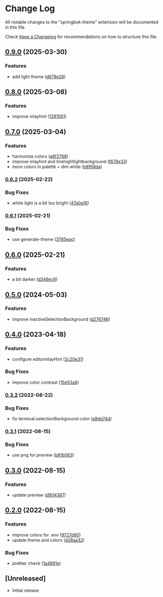 # Change Log

All notable changes to the "springbok-theme" extension will be documented in this file.

Check [Keep a Changelog](http://keepachangelog.com/) for recommendations on how to structure this file.

## [0.9.0](https://www.github.com/christophehurpeau/springbok-vscode-theme/compare/v0.8.0...v0.9.0) (2025-03-30)


### Features

* add light theme ([d678e26](https://www.github.com/christophehurpeau/springbok-vscode-theme/commit/d678e267d26fea4b5929a66da863c6e1e6a724a8))

## [0.8.0](https://www.github.com/christophehurpeau/springbok-vscode-theme/compare/v0.7.0...v0.8.0) (2025-03-08)


### Features

* improve inlayhint ([1281561](https://www.github.com/christophehurpeau/springbok-vscode-theme/commit/12815616bbca12d6ef2d33e7e1426c1babe61377))

## [0.7.0](https://www.github.com/christophehurpeau/springbok-vscode-theme/compare/v0.6.2...v0.7.0) (2025-03-04)


### Features

* harmonize colors ([a6f2768](https://www.github.com/christophehurpeau/springbok-vscode-theme/commit/a6f2768de4c69b626d304444db4aeb4e1bd00cb7))
* improve inlayhint and linehightlightbackground ([f678e33](https://www.github.com/christophehurpeau/springbok-vscode-theme/commit/f678e33e676aa7893e31dd972aebad0f2e1e874c))
* more colors in palette + dim white ([b8f68da](https://www.github.com/christophehurpeau/springbok-vscode-theme/commit/b8f68dac8ddea0836a53fc808fa8155eb8a41d00))

### [0.6.2](https://www.github.com/christophehurpeau/springbok-vscode-theme/compare/v0.6.1...v0.6.2) (2025-02-22)


### Bug Fixes

* white light is a bit too bright ([47a0e16](https://www.github.com/christophehurpeau/springbok-vscode-theme/commit/47a0e1688ae19ab7f28b43ea866641029c60809c))

### [0.6.1](https://www.github.com/christophehurpeau/springbok-vscode-theme/compare/v0.6.0...v0.6.1) (2025-02-21)


### Bug Fixes

* use generate-theme ([3765eac](https://www.github.com/christophehurpeau/springbok-vscode-theme/commit/3765eacdbc5abccae13bdc875617e10c6c024061))

## [0.6.0](https://www.github.com/christophehurpeau/springbok-vscode-theme/compare/v0.5.0...v0.6.0) (2025-02-21)


### Features

* a bit darker ([d348ec6](https://www.github.com/christophehurpeau/springbok-vscode-theme/commit/d348ec6cf5ddefd4eddbf045d435a24e000f7f79))

## [0.5.0](https://www.github.com/christophehurpeau/springbok-vscode-theme/compare/v0.4.0...v0.5.0) (2024-05-03)


### Features

* improve inactiveSelectionBackground ([d276746](https://www.github.com/christophehurpeau/springbok-vscode-theme/commit/d276746a8aa018db49e061baf0918dea1d073c64))

## [0.4.0](https://www.github.com/christophehurpeau/springbok-vscode-theme/compare/v0.3.2...v0.4.0) (2023-04-18)


### Features

* configure editorInlayHint ([2c20e31](https://www.github.com/christophehurpeau/springbok-vscode-theme/commit/2c20e31b0e4116a9c74259e68a7dd00dacd45c46))


### Bug Fixes

* improve color contrast ([15e53a6](https://www.github.com/christophehurpeau/springbok-vscode-theme/commit/15e53a65aa0e8a1a0719b25a329fb0e47ded0f40))

### [0.3.2](https://www.github.com/christophehurpeau/springbok-vscode-theme/compare/v0.3.1...v0.3.2) (2022-08-22)


### Bug Fixes

* fix terminal.selectionBackground color ([a9dd74d](https://www.github.com/christophehurpeau/springbok-vscode-theme/commit/a9dd74dcb306091414ad4b623e81f2f0ec7e5495))

### [0.3.1](https://www.github.com/christophehurpeau/springbok-vscode-theme/compare/v0.3.0...v0.3.1) (2022-08-15)


### Bug Fixes

* use png for preview ([b81b563](https://www.github.com/christophehurpeau/springbok-vscode-theme/commit/b81b563d68c59d6913e04c4bdaa2d1a58db118a3))

## [0.3.0](https://www.github.com/christophehurpeau/springbok-vscode-theme/compare/v0.2.0...v0.3.0) (2022-08-15)


### Features

* update preview ([d904387](https://www.github.com/christophehurpeau/springbok-vscode-theme/commit/d9043878bfa57d6da4a5877e2a8f968974985fd0))

## [0.2.0](https://www.github.com/christophehurpeau/springbok-vscode-theme/compare/v0.1.6...v0.2.0) (2022-08-15)


### Features

* improve colors for .env ([9727d90](https://www.github.com/christophehurpeau/springbok-vscode-theme/commit/9727d9073d4675edbd039d0ecf82b6700821ee62))
* update theme and colors ([d28aa32](https://www.github.com/christophehurpeau/springbok-vscode-theme/commit/d28aa32843469dce269d65dfb50b4688bfff4ab9))


### Bug Fixes

* prettier check ([1a4881e](https://www.github.com/christophehurpeau/springbok-vscode-theme/commit/1a4881e4ade0da62f7b99f17b840c293b36a148c))

## [Unreleased]

- Initial release
